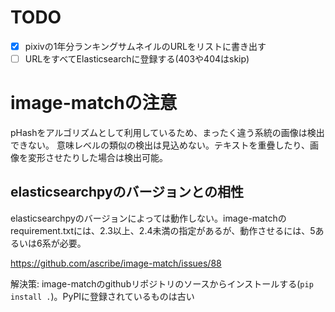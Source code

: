 # TODO
- [x] pixivの1年分ランキングサムネイルのURLをリストに書き出す
- [ ] URLをすべてElasticsearchに登録する(403や404はskip)

# image-matchの注意
pHashをアルゴリズムとして利用しているため、まったく違う系統の画像は検出できない。
意味レベルの類似の検出は見込めない。テキストを重疊したり、画像を変形させたりした場合は検出可能。

## elasticsearchpyのバージョンとの相性
elasticsearchpyのバージョンによっては動作しない。image-matchのrequirement.txtには、2.3以上、2.4未満の指定があるが、動作させるには、5あるいは6系が必要。

https://github.com/ascribe/image-match/issues/88

解決策: image-matchのgithubリポジトリのソースからインストールする(`pip install .`)。PyPIに登録されているものは古い
